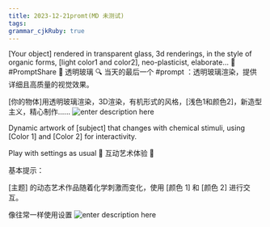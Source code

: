 ```yaml
---
title: 2023-12-21promt(MD 未测试)
tags: 
grammar_cjkRuby: true
---
```



[Your object] rendered in transparent glass, 3d renderings, in the style of organic forms, [light color1 and color2], neo-plasticist, elaborate…
 🚨 #PromptShare 🚨 透明玻璃
 🔍 当天的最后一个 #prompt ：透明玻璃渲染，提供详细且高质量的视觉效果。

[你的物体]用透明玻璃渲染，3D渲染，有机形式的风格，[浅色1和颜色2]，新造型主义，精心制作......
![enter description here](https://i.imgur.com/Ry0l03S.png)

Dynamic artwork of [subject] that changes with chemical stimuli, using [Color 1] and [Color 2] for interactivity.

Play with settings as usual
 🎨 互动艺术体验 🎨 

基本提示：

[主题] 的动态艺术作品随着化学刺激而变化，使用 [颜色 1] 和 [颜色 2] 进行交互。

像往常一样使用设置
![enter description here](https://i.imgur.com/F3vqjEH.png)